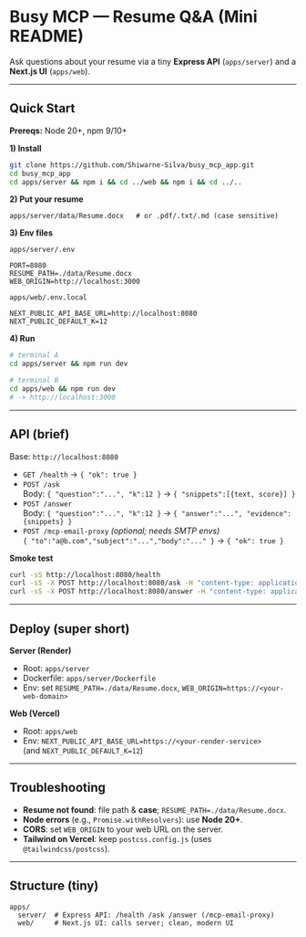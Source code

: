 # Busy MCP — Resume Q&A (Mini README)

Ask questions about your resume via a tiny **Express API** (`apps/server`) and a **Next.js UI** (`apps/web`).

---

## Quick Start

**Prereqs:** Node 20+, npm 9/10+

**1) Install**
```bash
git clone https://github.com/Shiwarne-Silva/busy_mcp_app.git
cd busy_mcp_app
cd apps/server && npm i && cd ../web && npm i && cd ../..
```

**2) Put your resume**
```
apps/server/data/Resume.docx   # or .pdf/.txt/.md (case sensitive)
```

**3) Env files**

`apps/server/.env`
```env
PORT=8080
RESUME_PATH=./data/Resume.docx
WEB_ORIGIN=http://localhost:3000
```

`apps/web/.env.local`
```env
NEXT_PUBLIC_API_BASE_URL=http://localhost:8080
NEXT_PUBLIC_DEFAULT_K=12
```

**4) Run**
```bash
# terminal A
cd apps/server && npm run dev

# terminal B
cd apps/web && npm run dev
# -> http://localhost:3000
```

---

## API (brief)

Base: `http://localhost:8080`

- `GET /health` → `{ "ok": true }`
- `POST /ask`  
  Body: `{ "question":"...", "k":12 }` → `{ "snippets":[{text, score}] }`
- `POST /answer`  
  Body: `{ "question":"...", "k":12 }` → `{ "answer":"...", "evidence":{snippets} }`
- `POST /mcp-email-proxy` *(optional; needs SMTP envs)*  
  `{ "to":"a@b.com","subject":"...","body":"..." }` → `{ "ok": true }`

**Smoke test**
```bash
curl -sS http://localhost:8080/health
curl -sS -X POST http://localhost:8080/ask -H "content-type: application/json"   -d '{"question":"What was my latest job title?","k":12}'
curl -sS -X POST http://localhost:8080/answer -H "content-type: application/json"   -d '{"question":"What was my latest job title?","k":12}'
```

---

## Deploy (super short)

**Server (Render)**
- Root: `apps/server`
- Dockerfile: `apps/server/Dockerfile`
- Env: set `RESUME_PATH=./data/Resume.docx`, `WEB_ORIGIN=https://<your-web-domain>`

**Web (Vercel)**
- Root: `apps/web`
- Env: `NEXT_PUBLIC_API_BASE_URL=https://<your-render-service>`  
  (and `NEXT_PUBLIC_DEFAULT_K=12`)

---

## Troubleshooting

- **Resume not found**: file path & **case**; `RESUME_PATH=./data/Resume.docx`.
- **Node errors** (e.g., `Promise.withResolvers`): use **Node 20+**.
- **CORS**: set `WEB_ORIGIN` to your web URL on the server.
- **Tailwind on Vercel**: keep `postcss.config.js` (uses `@tailwindcss/postcss`).

---

## Structure (tiny)

```
apps/
  server/  # Express API: /health /ask /answer (/mcp-email-proxy)
  web/     # Next.js UI: calls server; clean, modern UI
```
